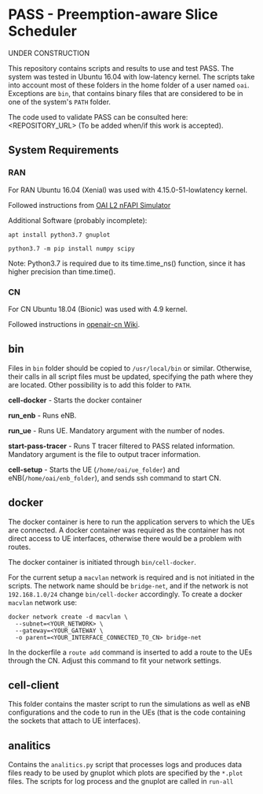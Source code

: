 # PASS - Preemption-aware Slice Scheduler

UNDER CONSTRUCTION

This repository contains scripts and results to use and test PASS. The system was tested in Ubuntu 16.04 with low-latency kernel. The scripts take into account most of these folders in the home folder of a user named `oai`. Exceptions are `bin`, that contains binary files that are considered to be in one of the system's `PATH` folder. 

The code used to validate PASS can be consulted here: <REPOSITORY_URL> (To be added when/if this work is accepted).

## System Requirements

### RAN

For RAN Ubuntu 16.04 (Xenial) was used with 4.15.0-51-lowlatency kernel.

Followed instructions from [OAI L2 nFAPI Simulator](https://gitlab.eurecom.fr/oai/openairinterface5g/wikis/l2-nfapi-simulator/l2-nfapi-simulator-w-S1-same-machine)

Additional Software (probably incomplete):

```
apt install python3.7 gnuplot 
```

```
python3.7 -m pip install numpy scipy
```

Note: Python3.7 is required due to its time.time_ns() function, since it has higher precision than time.time().

### CN

For CN Ubuntu 18.04 (Bionic) was used with 4.9 kernel. 

Followed instructions in [openair-cn Wiki](https://github.com/OPENAIRINTERFACE/openair-cn/wiki/Basic-Deployment-of-vEPC). 


## bin

Files in `bin` folder should be copied to `/usr/local/bin` or similar. Otherwise, their calls in all script files must be updated, specifying the path where they are located. Other possibility is to add this folder to `PATH`.

**cell-docker** - Starts the docker container 

**run_enb** - Runs eNB.

**run_ue** - Runs UE. Mandatory argument with the number of nodes.

**start-pass-tracer** - Runs T tracer filtered to PASS related information. Mandatory argument is the file to output tracer information. 

**cell-setup** - Starts the UE (`/home/oai/ue_folder`) and eNB(`/home/oai/enb_folder`), and sends ssh command to start CN. 



## docker


The docker container is here to run the application servers to which the UEs are connected. A docker container was required as the container has not direct access to UE interfaces, otherwise there would be a problem with routes.

The docker container is initiated through `bin/cell-docker`.

For the current setup a `macvlan` network is required and is not initiated in the scripts. The network name should be `bridge-net`, and if the network is not `192.168.1.0/24` change `bin/cell-docker` accordingly. To create a docker `macvlan` network use:

``` 
docker network create -d macvlan \
  --subnet=<YOUR_NETWORK> \
  --gateway=<YOUR_GATEWAY \
  -o parent=<YOUR_INTERFACE_CONNECTED_TO_CN> bridge-net
```

In the dockerfile a `route add` command is inserted to add a route to the UEs through the CN. Adjust this command to fit your network settings.


## cell-client


This folder contains the master script to run the simulations as well as eNB configurations and the code to run in the UEs (that is the code containing the sockets that attach to UE interfaces).

## analitics

Contains the `analitics.py` script that processes logs and produces data files ready to be used by gnuplot which plots are specified by the `*.plot` files. The scripts for log process and the gnuplot are called in `run-all` 


